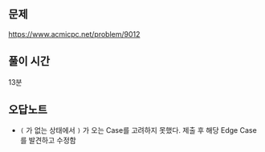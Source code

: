 ## 문제

https://www.acmicpc.net/problem/9012

## 풀이 시간

13분

## 오답노트

- `(` 가 없는 상태에서 `)` 가 오는 Case를 고려하지 못했다. 제출 후 해당 Edge Case를 발견하고 수정함
